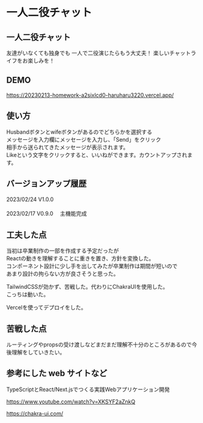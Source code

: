 # 一人二役チャット<br>

## 一人二役チャット<br>
友達がいなくても独身でも
一人で二役演じたらもう大丈夫！
楽しいチャットライフをお楽しみを！

## DEMO<br>
https://20230213-homework-a2sixlcd0-haruharu3220.vercel.app/

## 使い方<br>
Husbandボタンとwifeボタンがあるのでどちらかを選択する<br>
メッセージを入力欄にメッセージを入力し、「Send」をクリック<br>
相手から送られてきたメッセージが表示されます。<br>
Likeという文字をクリックすると、いいねができます。カウントアップされます。<br>

## バージョンアップ履歴<br>
2023/02/24    V1.0.0 　<br>   
2023/02/17    V0.9.0 　主機能完成<br>  


## 工夫した点<br>
当初は卒業制作の一部を作成する予定だったが<br>
Reactの動きを理解することに重きを置き、方針を変換した。<br>
コンポーネント設計に少し手を出してみたが卒業制作は期間が短いので<br>
あまり設計の拘らない方が良さそうと思った。<br>

TailwindCSSが効かず、苦戦した。代わりにChakraUIを使用した。<br>
こっちは動いた。<br>

Vercelを使ってデプロイをした。<br>

## 苦戦した点<br>
ルーティングやpropsの受け渡しなどまだまだ理解不十分のところがあるので今後理解をしていきたい。<br>

## 参考にした web サイトなど<br>
TypeScriptとReact/Next.jsでつくる実践Webアプリケーション開発<br>

https://www.youtube.com/watch?v=XKSYF2aZnkQ<br>

https://chakra-ui.com/<br>